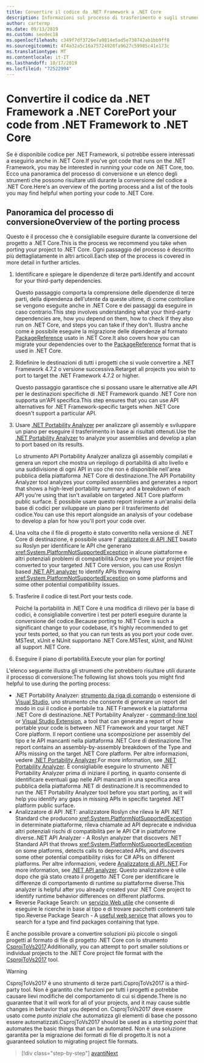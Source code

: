 ```yaml
---
title: Convertire il codice da .NET Framework a .NET Core
description: Informazioni sul processo di trasferimento e sugli strumenti che possono risultare utili durante il trasferimento di un progetto .NET Framework in .NET Core.
author: cartermp
ms.date: 09/13/2019
ms.custom: seodec18
ms.openlocfilehash: c349f7df3726e7a9814e5ad5e738742ab1bb9ff8
ms.sourcegitcommit: 4f4a32a5c16a75724920fa9627c59985c41e173c
ms.translationtype: MT
ms.contentlocale: it-IT
ms.lasthandoff: 10/17/2019
ms.locfileid: "72522994"
---
```

# <a name="port-your-code-from-net-framework-to-net-core"></a><span data-ttu-id="2e227-103">Convertire il codice da .NET Framework a .NET Core</span><span class="sxs-lookup"><span data-stu-id="2e227-103">Port your code from .NET Framework to .NET Core</span></span>

<span data-ttu-id="2e227-104">Se è disponibile codice per .NET Framework, si potrebbe essere interessati a eseguirlo anche in .NET Core.</span><span class="sxs-lookup"><span data-stu-id="2e227-104">If you've got code that runs on the .NET Framework, you may be interested in running your code on .NET Core, too.</span></span> <span data-ttu-id="2e227-105">Ecco una panoramica del processo di conversione e un elenco degli strumenti che possono risultare utili durante la conversione del codice a .NET Core.</span><span class="sxs-lookup"><span data-stu-id="2e227-105">Here's an overview of the porting process and a list of the tools you may find helpful when porting your code to .NET Core.</span></span>

## <a name="overview-of-the-porting-process"></a><span data-ttu-id="2e227-106">Panoramica del processo di conversione</span><span class="sxs-lookup"><span data-stu-id="2e227-106">Overview of the porting process</span></span>

<span data-ttu-id="2e227-107">Questo è il processo che è consigliabile eseguire durante la conversione del progetto a .NET Core.</span><span class="sxs-lookup"><span data-stu-id="2e227-107">This is the process we recommend you take when porting your project to .NET Core.</span></span> <span data-ttu-id="2e227-108">Ogni passaggio del processo è descritto più dettagliatamente in altri articoli.</span><span class="sxs-lookup"><span data-stu-id="2e227-108">Each step of the process is covered in more detail in further articles.</span></span>

1. <span data-ttu-id="2e227-109">Identificare e spiegare le dipendenze di terze parti.</span><span class="sxs-lookup"><span data-stu-id="2e227-109">Identify and account for your third-party dependencies.</span></span>

   <span data-ttu-id="2e227-110">Questo passaggio comporta la comprensione delle dipendenze di terze parti, della dipendenza dell'utente da queste ultime, di come controllare se vengono eseguite anche in .NET Core e dei passaggi da eseguire in caso contrario.</span><span class="sxs-lookup"><span data-stu-id="2e227-110">This step involves understanding what your third-party dependencies are, how you depend on them, how to check if they also run on .NET Core, and steps you can take if they don't.</span></span> <span data-ttu-id="2e227-111">Illustra anche come è possibile eseguire la migrazione delle dipendenze al formato [PackageReference](/nuget/consume-packages/package-references-in-project-files) usato in .NET Core.</span><span class="sxs-lookup"><span data-stu-id="2e227-111">It also covers how you can migrate your dependencies over to the [PackageReference](/nuget/consume-packages/package-references-in-project-files) format that is used in .NET Core.</span></span>

2. <span data-ttu-id="2e227-112">Ridefinire le destinazioni di tutti i progetti che si vuole convertire a .NET Framework 4.7.2 o versione successiva.</span><span class="sxs-lookup"><span data-stu-id="2e227-112">Retarget all projects you wish to port to target the .NET Framework 4.7.2 or higher.</span></span>

   <span data-ttu-id="2e227-113">Questo passaggio garantisce che si possano usare le alternative alle API per le destinazioni specifiche di .NET Framework quando .NET Core non supporta un'API specifica.</span><span class="sxs-lookup"><span data-stu-id="2e227-113">This step ensures that you can use API alternatives for .NET Framework-specific targets when .NET Core doesn't support a particular API.</span></span>

3. <span data-ttu-id="2e227-114">Usare [.NET Portability Analyzer](../../standard/analyzers/portability-analyzer.md) per analizzare gli assembly e sviluppare un piano per eseguire il trasferimento in base ai risultati ottenuti.</span><span class="sxs-lookup"><span data-stu-id="2e227-114">Use the [.NET Portability Analyzer](../../standard/analyzers/portability-analyzer.md) to analyze your assemblies and develop a plan to port based on its results.</span></span>

   <span data-ttu-id="2e227-115">Lo strumento API Portability Analyzer analizza gli assembly compilati e genera un report che mostra un riepilogo di portabilità di alto livello e una suddivisione di ogni API in uso che non è disponibile nell'area pubblica della piattaforma .NET Core di destinazione.</span><span class="sxs-lookup"><span data-stu-id="2e227-115">The API Portability Analyzer tool analyzes your compiled assemblies and generates a report that shows a high-level portability summary and a breakdown of each API you're using that isn't available on targeted .NET Core platform public surface.</span></span> <span data-ttu-id="2e227-116">È possibile usare questo report insieme a un'analisi della base di codici per sviluppare un piano per il trasferimento del codice.</span><span class="sxs-lookup"><span data-stu-id="2e227-116">You can use this report alongside an analysis of your codebase to develop a plan for how you'll port your code over.</span></span>

4. <span data-ttu-id="2e227-117">Una volta che il file di progetto è stato convertito nella versione di .NET Core di destinazione, è possibile usare l' [analizzatore di API .NET](../../standard/analyzers/api-analyzer.md) basato su Roslyn per identificare le API che generano <xref:System.PlatformNotSupportedException> in alcune piattaforme e altri potenziali problemi di compatibilità.</span><span class="sxs-lookup"><span data-stu-id="2e227-117">Once you have your project file converted to your targeted .NET Core version, you can use Roslyn based [.NET API analyzer](../../standard/analyzers/api-analyzer.md) to identify APIs throwing <xref:System.PlatformNotSupportedException> on some platforms and some other potential compatibility issues.</span></span>

5. <span data-ttu-id="2e227-118">Trasferire il codice di test.</span><span class="sxs-lookup"><span data-stu-id="2e227-118">Port your tests code.</span></span>

   <span data-ttu-id="2e227-119">Poiché la portabilità in .NET Core è una modifica di rilievo per la base di codici, è consigliabile convertire i test per poterli eseguire durante la conversione del codice.</span><span class="sxs-lookup"><span data-stu-id="2e227-119">Because porting to .NET Core is such a significant change to your codebase, it's highly recommended to get your tests ported, so that you can run tests as you port your code over.</span></span> <span data-ttu-id="2e227-120">MSTest, xUnit e NUnit supportano .NET Core.</span><span class="sxs-lookup"><span data-stu-id="2e227-120">MSTest, xUnit, and NUnit all support .NET Core.</span></span>

6. <span data-ttu-id="2e227-121">Eseguire il piano di portabilità.</span><span class="sxs-lookup"><span data-stu-id="2e227-121">Execute your plan for porting!</span></span>

<span data-ttu-id="2e227-122">L'elenco seguente illustra gli strumenti che potrebbero risultare utili durante il processo di conversione:</span><span class="sxs-lookup"><span data-stu-id="2e227-122">The following list shows tools you might find helpful to use during the porting process:</span></span>

- <span data-ttu-id="2e227-123">.NET Portability Analyzer: [strumento da riga di comando](https://github.com/Microsoft/dotnet-apiport/releases) o estensione di [Visual Studio](https://marketplace.visualstudio.com/items?itemName=ConnieYau.NETPortabilityAnalyzer), uno strumento che consente di generare un report del modo in cui il codice è portabile tra .NET Framework e la piattaforma .NET Core di destinazione.</span><span class="sxs-lookup"><span data-stu-id="2e227-123">.NET Portability Analyzer - [command-line tool](https://github.com/Microsoft/dotnet-apiport/releases) or [Visual Studio Extension](https://marketplace.visualstudio.com/items?itemName=ConnieYau.NETPortabilityAnalyzer), a tool that can generate a report of how portable your code is between .NET Framework and your target .NET Core platform.</span></span> <span data-ttu-id="2e227-124">Il report contiene una scomposizione per assembly del tipo e le API mancanti nella piattaforma .NET Core di destinazione.</span><span class="sxs-lookup"><span data-stu-id="2e227-124">The report contains an assembly-by-assembly breakdown of the Type and APIs missing on the target .NET Core platform.</span></span> <span data-ttu-id="2e227-125">Per altre informazioni, vedere [.NET Portability Analyzer](../../standard/analyzers/portability-analyzer.md).</span><span class="sxs-lookup"><span data-stu-id="2e227-125">For more information, see [.NET Portability Analyzer](../../standard/analyzers/portability-analyzer.md).</span></span> <span data-ttu-id="2e227-126">È consigliabile eseguire lo strumento .NET Portability Analyzer prima di iniziare il porting, in quanto consente di identificare eventuali gap nelle API mancanti in una specifica area pubblica della piattaforma .NET di destinazione.</span><span class="sxs-lookup"><span data-stu-id="2e227-126">It is recommended to run the .NET Portability Analyzer tool before you start porting, as it will help you identify any gaps in missing APIs in specific targeted .NET platform public surface.</span></span>
- <span data-ttu-id="2e227-127">Analizzatore di API .NET: analizzatore Roslyn che rileva le API .NET Standard che producono <xref:System.PlatformNotSupportedException> in determinate piattaforme, rileva chiamate ad API deprecate e individua altri potenziali rischi di compatibilità per le API C# in piattaforme diverse.</span><span class="sxs-lookup"><span data-stu-id="2e227-127">.NET API Analyzer - A Roslyn analyzer that discovers .NET Standard API that throws <xref:System.PlatformNotSupportedException> on some platforms, detects calls to deprecated APIs, and discovers some other potential compatibility risks for C# APIs on different platforms.</span></span> <span data-ttu-id="2e227-128">Per altre informazioni, vedere [Analizzatore di API .NET](../../standard/analyzers/api-analyzer.md).</span><span class="sxs-lookup"><span data-stu-id="2e227-128">For more information, see [.NET API analyzer](../../standard/analyzers/api-analyzer.md).</span></span> <span data-ttu-id="2e227-129">Questo analizzatore è utile dopo che già stato creato il progetto .NET Core per identificare le differenze di comportamento di runtime su piattaforme diverse.</span><span class="sxs-lookup"><span data-stu-id="2e227-129">This analyzer is helpful after you already created your .NET Core project to identify runtime behavior differences on different platforms.</span></span>
- <span data-ttu-id="2e227-130">Reverse Package Search: un [servizio Web utile](https://packagesearch.azurewebsites.net) che consente di eseguire le ricerche in base al tipo e di trovare pacchetti contenenti tale tipo.</span><span class="sxs-lookup"><span data-stu-id="2e227-130">Reverse Package Search - A [useful web service](https://packagesearch.azurewebsites.net) that allows you to search for a type and find packages containing that type.</span></span>

<span data-ttu-id="2e227-131">È anche possibile provare a convertire soluzioni più piccole o singoli progetti al formato di file di progetto .NET Core con lo strumento [CsprojToVs2017](https://github.com/hvanbakel/CsprojToVs2017).</span><span class="sxs-lookup"><span data-stu-id="2e227-131">Additionally, you can attempt to port smaller solutions or individual projects to the .NET Core project file format with the [CsprojToVs2017](https://github.com/hvanbakel/CsprojToVs2017) tool.</span></span>

> [!WARNING]
> <span data-ttu-id="2e227-132">CsprojToVs2017 è uno strumento di terze parti.</span><span class="sxs-lookup"><span data-stu-id="2e227-132">CsprojToVs2017 is a third-party tool.</span></span> <span data-ttu-id="2e227-133">Non è garantito che funzioni per tutti i progetti e potrebbe causare lievi modifiche del comportamento di cui si dipende.</span><span class="sxs-lookup"><span data-stu-id="2e227-133">There is no guarantee that it will work for all of your projects, and it may cause subtle changes in behavior that you depend on.</span></span> <span data-ttu-id="2e227-134">CsprojToVs2017 deve essere usato come _punto iniziale_ che automatizza gli elementi di base che possono essere automatizzati.</span><span class="sxs-lookup"><span data-stu-id="2e227-134">CsprojToVs2017 should be used as a _starting point_ that automates the basic things that can be automated.</span></span> <span data-ttu-id="2e227-135">Non è una soluzione garantita per la migrazione dei formati di file di progetto.</span><span class="sxs-lookup"><span data-stu-id="2e227-135">It is not a guaranteed solution to migrating project file formats.</span></span>

>[!div class="step-by-step"]
>[<span data-ttu-id="2e227-136">avanti</span><span class="sxs-lookup"><span data-stu-id="2e227-136">Next</span></span>](net-framework-tech-unavailable.md)
